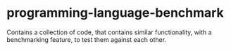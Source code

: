 # programming-language-benchmark
Contains a collection of code, that contains similar functionality, with a benchmarking feature, to test them against each other.
